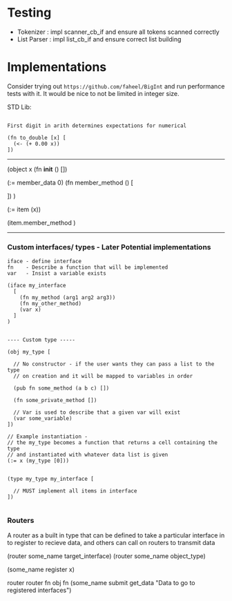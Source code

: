 # Testing 

- Tokenizer : impl scanner_cb_if and ensure all tokens scanned correctly
- List Parser : impl list_cb_if and ensure correct list building

# Implementations

Consider trying out `https://github.com/faheel/BigInt` and run performance tests with it.
It would be nice to not be limited in integer size.


STD Lib:

```

First digit in arith determines expectations for numerical

(fn to_double [x] [
  (<- (+ 0.00 x))
])

```



------------------------

(object x
  (fn __init__ () [])

  (:= member_data 0)
  (fn member_method () [

  ])
)

(:= item (x))

(item.member_method )


------------------------

### Custom interfaces/ types - Later Potential implementations

```
iface - define interface
fn    - Describe a function that will be implemented
var   - Insist a variable exists

(iface my_interface 
  [
    (fn my_method (arg1 arg2 arg3))
    (fn my_other_method)
    (var x)
  ]
)


---- Custom type -----

(obj my_type [

  // No constructor - if the user wants they can pass a list to the type
  // on creation and it will be mapped to variables in order

  (pub fn some_method (a b c) [])

  (fn some_private_method [])

  // Var is used to describe that a given var will exist
  (var some_variable)
])

// Example instantiation -
// the my_type becomes a function that returns a cell containing the type 
// and instantiated with whatever data list is given
(:= x (my_type [0]))


(type my_type my_interface [

  // MUST implement all items in interface
])


```

### Routers

A router as a built in type that can be defined to take a particular interface 
in to register to recieve data, and others can call on routers to transmit data


(router some_name target_interface)
(router some_name object_type)

(some_name register x)

  router    router fn   obj fn
(some_name    submit    get_data   "Data to go to registered interfaces")



```



```